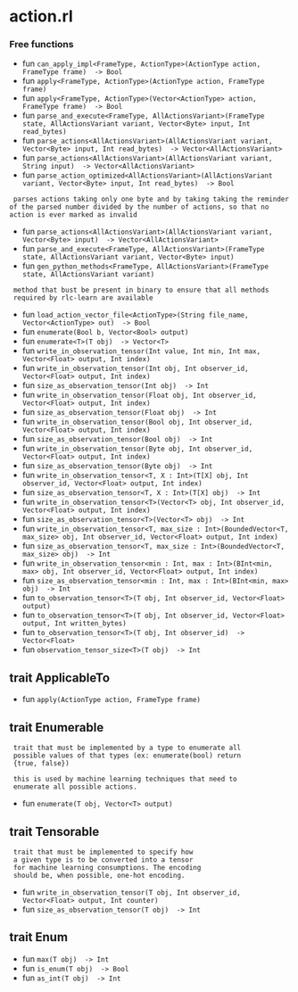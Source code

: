 # action.rl


### Free functions

* fun `can_apply_impl<FrameType, ActionType>(ActionType action, FrameType frame)  -> Bool`
* fun `apply<FrameType, ActionType>(ActionType action, FrameType frame) `
* fun `apply<FrameType, ActionType>(Vector<ActionType> action, FrameType frame)  -> Bool`
* fun `parse_and_execute<FrameType, AllActionsVariant>(FrameType state, AllActionsVariant variant, Vector<Byte> input, Int read_bytes) `
* fun `parse_actions<AllActionsVariant>(AllActionsVariant variant, Vector<Byte> input, Int read_bytes)  -> Vector<AllActionsVariant>`
* fun `parse_actions<AllActionsVariant>(AllActionsVariant variant, String input)  -> Vector<AllActionsVariant>`
* fun `parse_action_optimized<AllActionsVariant>(AllActionsVariant variant, Vector<Byte> input, Int read_bytes)  -> Bool`
```
 parses actions taking only one byte and by taking taking the reminder of the parsed number divided by the number of actions, so that no action is ever marked as invalid
```
* fun `parse_actions<AllActionsVariant>(AllActionsVariant variant, Vector<Byte> input)  -> Vector<AllActionsVariant>`
* fun `parse_and_execute<FrameType, AllActionsVariant>(FrameType state, AllActionsVariant variant, Vector<Byte> input) `
* fun `gen_python_methods<FrameType, AllActionsVariant>(FrameType state, AllActionsVariant variant) `
```
 method that bust be present in binary to ensure that all methods 
 required by rlc-learn are available
```
* fun `load_action_vector_file<ActionType>(String file_name, Vector<ActionType> out)  -> Bool`
* fun `enumerate(Bool b, Vector<Bool> output) `
* fun `enumerate<T>(T obj)  -> Vector<T>`
* fun `write_in_observation_tensor(Int value, Int min, Int max, Vector<Float> output, Int index) `
* fun `write_in_observation_tensor(Int obj, Int observer_id, Vector<Float> output, Int index) `
* fun `size_as_observation_tensor(Int obj)  -> Int`
* fun `write_in_observation_tensor(Float obj, Int observer_id, Vector<Float> output, Int index) `
* fun `size_as_observation_tensor(Float obj)  -> Int`
* fun `write_in_observation_tensor(Bool obj, Int observer_id, Vector<Float> output, Int index) `
* fun `size_as_observation_tensor(Bool obj)  -> Int`
* fun `write_in_observation_tensor(Byte obj, Int observer_id, Vector<Float> output, Int index) `
* fun `size_as_observation_tensor(Byte obj)  -> Int`
* fun `write_in_observation_tensor<T, X : Int>(T[X] obj, Int observer_id, Vector<Float> output, Int index) `
* fun `size_as_observation_tensor<T, X : Int>(T[X] obj)  -> Int`
* fun `write_in_observation_tensor<T>(Vector<T> obj, Int observer_id, Vector<Float> output, Int index) `
* fun `size_as_observation_tensor<T>(Vector<T> obj)  -> Int`
* fun `write_in_observation_tensor<T, max_size : Int>(BoundedVector<T, max_size> obj, Int observer_id, Vector<Float> output, Int index) `
* fun `size_as_observation_tensor<T, max_size : Int>(BoundedVector<T, max_size> obj)  -> Int`
* fun `write_in_observation_tensor<min : Int, max : Int>(BInt<min, max> obj, Int observer_id, Vector<Float> output, Int index) `
* fun `size_as_observation_tensor<min : Int, max : Int>(BInt<min, max> obj)  -> Int`
* fun `to_observation_tensor<T>(T obj, Int observer_id, Vector<Float> output) `
* fun `to_observation_tensor<T>(T obj, Int observer_id, Vector<Float> output, Int written_bytes) `
* fun `to_observation_tensor<T>(T obj, Int observer_id)  -> Vector<Float>`
* fun `observation_tensor_size<T>(T obj)  -> Int`
## trait ApplicableTo
* fun `apply(ActionType action, FrameType frame) `

## trait Enumerable
```
 trait that must be implemented by a type to enumerate all
 possible values of that types (ex: enumerate(bool) return 
 {true, false})
 
 this is used by machine learning techniques that need to
 enumerate all possible actions.
```
* fun `enumerate(T obj, Vector<T> output) `

## trait Tensorable
```
 trait that must be implemented to specify how
 a given type is to be converted into a tensor
 for machine learning consumptions. The encoding
 should be, when possible, one-hot encoding.
```
* fun `write_in_observation_tensor(T obj, Int observer_id, Vector<Float> output, Int counter) `
* fun `size_as_observation_tensor(T obj)  -> Int`

## trait Enum
* fun `max(T obj)  -> Int`
* fun `is_enum(T obj)  -> Bool`
* fun `as_int(T obj)  -> Int`

